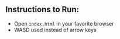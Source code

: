 ## Instructions to Run:
- Open `index.html` in your favorite browser
- WASD used instead of arrow keys
